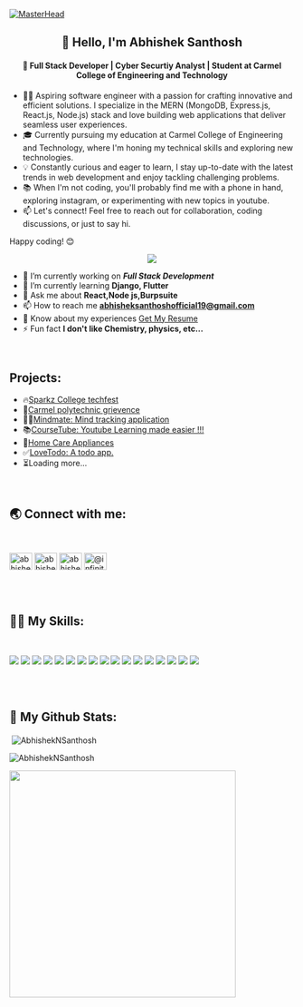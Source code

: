 [![MasterHead](https://developers.giphy.com/branch/master/static/api-512d36c09662682717108a38bbb5c57d.gif)](https://rishavchanda.io)
  <h2 align="center">👋 Hello, I'm Abhishek Santhosh</h2>

<h4 align="center">
  🚀 Full Stack Developer | Cyber Securtiy Analyst | Student at Carmel College of Engineering and Technology
</h4>

- 👨‍💻 Aspiring software engineer with a passion for crafting innovative and efficient solutions. I specialize in the MERN (MongoDB, Express.js, React.js, Node.js) stack and love building web applications that deliver seamless user experiences.
- 🎓 Currently pursuing my education at Carmel College of Engineering and Technology, where I'm honing my technical skills and exploring new technologies.
- 💡 Constantly curious and eager to learn, I stay up-to-date with the latest trends in web development and enjoy tackling challenging problems.
- 📚 When I'm not coding, you'll probably find me with a phone in hand, exploring instagram, or experimenting with new topics in youtube.
- 📫 Let's connect! Feel free to reach out for collaboration, coding discussions, or just to say hi.

Happy coding! 😊

<p align="center">
<img src="https://visitor-badge.laobi.icu/badge?page_id=AbhishekNSanthosh"/></p>

- 🔭 I’m currently working on ***Full Stack Development***
- 🌱 I’m currently learning **Django, Flutter**
- 💬 Ask me about **React,Node js,Burpsuite**
- 📫 How to reach me **abhisheksanthoshofficial19@gmail.com**
- 📄 Know about my experiences [Get My Resume](https://drive.google.com/file/d/1xDVKbNpoQXbnfK7ZruvDCt6wmWWhPSho/view?usp=sharing)
- ⚡ Fun fact **I don't like Chemistry, physics, etc...**

<br/>
<h2 align="left">Projects:</h2>

- 🔥[Sparkz College techfest](https://sparksccet-dev.vercel.app/)
- 📜[Carmel polytechnic grievence](https://dev-polytechnic-griev.vercel.app/#/)
- 😵‍💫[Mindmate: Mind tracking application](https://mindmate-delta.vercel.app/)
- 📚[CourseTube: Youtube Learning made easier !!!](https://course-tube.vercel.app/)
- 🏡[Home Care Appliances](https://home-care-appliances.vercel.app/)
- ✅[LoveTodo: A todo app.](https://todo-ai6z.vercel.app/)
- ⏳Loading more...
  
<br/>
<h2 align="left">🌏 Connect with me:</h2>
<br/>
<p align="left">
<a href="https://linkedin.com/in/abhishek-santhosh" target="blank"><img align="center" src="https://raw.githubusercontent.com/rahuldkjain/github-profile-readme-generator/master/src/images/icons/Social/linked-in-alt.svg" alt="abhishek-santhosh" height="30" width="40" /></a>
<a href="https://fb.com/abhishek s" target="blank"><img align="center" src="https://raw.githubusercontent.com/rahuldkjain/github-profile-readme-generator/master/src/images/icons/Social/facebook.svg" alt="abhishek s" height="30" width="40" /></a>
<a href="https://instagram.com/abhishek_.abhii._" target="blank"><img align="center" src="https://raw.githubusercontent.com/rahuldkjain/github-profile-readme-generator/master/src/images/icons/Social/instagram.svg" alt="abhishek_.abhii._" height="30" width="40" /></a>
<a href="https://www.youtube.com/c/@infinity8658" target="blank"><img align="center" src="https://raw.githubusercontent.com/rahuldkjain/github-profile-readme-generator/master/src/images/icons/Social/youtube.svg" alt="@infinity8658" height="30" width="40" /></a>
</p>
<br/><br/>

<h2 align="left">👨‍💻 My Skills:</h2>
<br/>
<p align="left"> <img src="https://img.shields.io/badge/javascript%20-%23323330.svg?&style=for-the-badge&logo=javascript&logoColor=%23F7DF1E"/>
<img src="https://img.shields.io/badge/Typing%20(100WPM)-blue?style=for-the-badge&logo=Speedtest&color=404040"/>
<img src="https://img.shields.io/badge/Netlify-00C7B7?style=for-the-badge&logo=netlify&logoColor=white"/>
<img src="https://img.shields.io/badge/python%20-%2314354C.svg?&style=for-the-badge&logo=python&logoColor=white"/>
<img src="https://img.shields.io/badge/java-%23ED8B00.svg?&style=for-the-badge&logo=java&logoColor=white"/>
<img src="https://img.shields.io/badge/c%20-%2300599C.svg?&style=for-the-badge&logo=c&logoColor=white"/>
<img src="https://img.shields.io/badge/html5%20-%23E34F26.svg?&style=for-the-badge&logo=html5&logoColor=white"/>
<img src="https://img.shields.io/badge/css3%20-%231572B6.svg?&style=for-the-badge&logo=css3&logoColor=white"/>
<img src="https://img.shields.io/badge/jquery%20-%230769AD.svg?&style=for-the-badge&logo=jquery&logoColor=white"/>
<img src="https://img.shields.io/badge/bootstrap%20-%23563D7C.svg?&style=for-the-badge&logo=bootstrap&logoColor=white"/>
<img src="https://img.shields.io/badge/git%20-%23F05033.svg?&style=for-the-badge&logo=git&logoColor=white"/>
<img src="https://img.shields.io/badge/github%20-%23121011.svg?&style=for-the-badge&logo=github&logoColor=white"/>
<img src="https://img.shields.io/badge/markdown-%23000000.svg?&style=for-the-badge&logo=markdown&logoColor=white"/>
<img src="https://img.shields.io/badge/Heroku-430098?style=for-the-badge&logo=heroku&logoColor=white"/>
<img src="https://img.shields.io/badge/figma-0AC97F?style=for-the-badge&logo=figma&logoColor=white"/>
<img src="https://img.shields.io/badge/REACT-blue?style=for-the-badge&logo=react"/> 
<img src="https://img.shields.io/badge/Material--UI-0081CB?style=for-the-badge&logo=material-ui&logoColor=white"/>  </p>
<br/><br/>
<h2 align="left">🚀 My Github Stats:</h2>

<p>&nbsp;<img align="center" src="https://github-readme-stats.vercel.app/api?username=AbhishekNSanthosh&show_icons=true&locale=en" alt="AbhishekNSanthosh" /></p>

<p><img align="center" src="https://github-readme-streak-stats.herokuapp.com/?user=AbhishekNSanthosh&" alt="AbhishekNSanthosh" /></p>
<img src="https://mulearn.org/embed/rank/abhisheksanthosh@mulearn" height="400px"></img>

